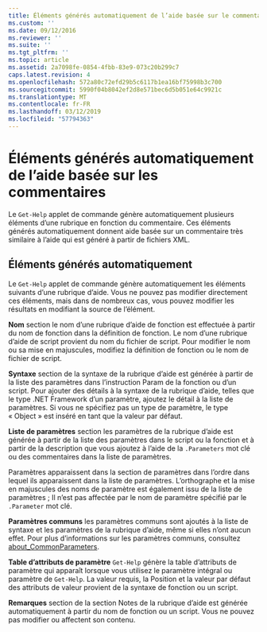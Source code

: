 ```yaml
---
title: Éléments générés automatiquement de l’aide basée sur le commentaire | Microsoft Docs
ms.custom: ''
ms.date: 09/12/2016
ms.reviewer: ''
ms.suite: ''
ms.tgt_pltfrm: ''
ms.topic: article
ms.assetid: 2a7098fe-0854-4fbb-83e9-073c20b299c7
caps.latest.revision: 4
ms.openlocfilehash: 572a80c72efd29b5c6117b1ea16bf75998b3c700
ms.sourcegitcommit: 5990f04b8042ef2d8e571bec6d5b051e64c9921c
ms.translationtype: MT
ms.contentlocale: fr-FR
ms.lasthandoff: 03/12/2019
ms.locfileid: "57794363"
---
```

# <a name="autogenerated-elements-of-comment-based-help"></a>Éléments générés automatiquement de l’aide basée sur les commentaires

Le `Get-Help` applet de commande génère automatiquement plusieurs éléments d’une rubrique en fonction du commentaire. Ces éléments générés automatiquement donnent aide basée sur un commentaire très similaire à l’aide qui est généré à partir de fichiers XML.

## <a name="autogenerated-elements"></a>Éléments générés automatiquement

Le `Get-Help` applet de commande génère automatiquement les éléments suivants d’une rubrique d’aide. Vous ne pouvez pas modifier directement ces éléments, mais dans de nombreux cas, vous pouvez modifier les résultats en modifiant la source de l’élément.

**Nom** section le nom d’une rubrique d’aide de fonction est effectuée à partir du nom de fonction dans la définition de fonction. Le nom d’une rubrique d’aide de script provient du nom du fichier de script. Pour modifier le nom ou sa mise en majuscules, modifiez la définition de fonction ou le nom de fichier de script.

**Syntaxe** section de la syntaxe de la rubrique d’aide est générée à partir de la liste des paramètres dans l’instruction Param de la fonction ou d’un script. Pour ajouter des détails à la syntaxe de la rubrique d’aide, telles que le type .NET Framework d’un paramètre, ajoutez le détail à la liste de paramètres. Si vous ne spécifiez pas un type de paramètre, le type « Object » est inséré en tant que la valeur par défaut.

**Liste de paramètres** section les paramètres de la rubrique d’aide est générée à partir de la liste des paramètres dans le script ou la fonction et à partir de la description que vous ajoutez à l’aide de la `.Parameters` mot clé ou des commentaires dans la liste de paramètres.

Paramètres apparaissent dans la section de paramètres dans l’ordre dans lequel ils apparaissent dans la liste de paramètres. L’orthographe et la mise en majuscules des noms de paramètre est également issu de la liste de paramètres ; Il n’est pas affectée par le nom de paramètre spécifié par le `.Parameter` mot clé.

**Paramètres communs** les paramètres communs sont ajoutés à la liste de syntaxe et les paramètres de la rubrique d’aide, même si elles n’ont aucun effet. Pour plus d’informations sur les paramètres communs, consultez [about_CommonParameters](/powershell/module/microsoft.powershell.core/about/about_commonparameters).

**Table d’attributs de paramètre** 
 `Get-Help` génère la table d’attributs de paramètre qui apparaît lorsque vous utilisez le paramètre intégral ou paramètre de `Get-Help`. La valeur requis, la Position et la valeur par défaut des attributs de valeur provient de la syntaxe de fonction ou un script.

**Remarques** section de la section Notes de la rubrique d’aide est générée automatiquement à partir du nom de fonction ou un script. Vous ne pouvez pas modifier ou affectent son contenu.
